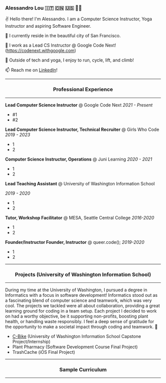 
### Alessandro Lou 🇮🇹 🇨🇳 🇺🇸 🏳️‍🌈


✌️ Hello there! I'm Alessandro. I am a Computer Science Instructor, Yoga Instructor and aspiring Software Engineer.

🏡 I currently reside in the beautiful city of San Francisco. 

🌱 I work as a Lead CS Instructor @ Google Code Next! (https://codenext.withgoogle.com)

🚴 Outside of tech and yoga, I enjoy to run, cycle, lift, and climb! 

📫 Reach me on [LinkedIn](https://www.linkedin.com/in/alessandro-lou/)!

------

<h3 align="center"> Professional Experience </h4>

------
**Lead Computer Science Instructor** @ Google Code Next
*2021 - Present*
* #1
* #2


**Lead Computer Science Instructor, Technical Recruiter** @ Girls Who Code
*2019 - 2023*
* 1
* 2

**Computer Science Instructor, Operations** @ Juni Learning
*2020 - 2021*
* 1 
* 2

**Lead Teaching Assistant** @ University of Washington Information School

*2019 - 2020*
* 1
* 2
 
**Tutor, Workshop Facilitator** @ MESA, Seattle Central College 
*2016-2020*
* 1
* 2

**Founder/Instructor Founder, Instructor** @ queer.code();
*2019-2020*
* 1
* 2

------

<h3 align="center"> Projects (University of Washington Information School) </h4>

------
During my time at the University of Washington, I pursued a degree in Informatics with a focus in software development! Informatics stood out as a fascinating blend of computer science and teamwork, which was very cool. The projects we tackled were all about collaboration, providing a great learning ground for coding in a team setup. Each project  I decided to work on had a worthy objective, be it supporting non-profits, boosting plant health, or handling waste responsibly. I feel a deep sense of gratitude for the opportunity to make a societal impact through coding and teamwork. 🙌
* [C-Bike](https://github.com/alemaulou/CascadeBicycleClubCapstone) (University of Washington Information School Capstone Project/Internship)
* Plant Pharmacy (Software Development Course Final Project)
* TrashCache (iOS Final Project)

------

<h3 align="center"> Sample Curriculum </h4>

------
